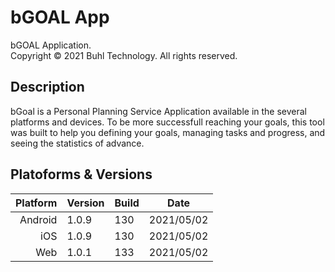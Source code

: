 # bGOAL App 
bGOAL Application.  
Copyright © 2021 Buhl Technology. All rights reserved.

## Description
bGoal is a Personal Planning Service Application available in the several platforms and devices.
To be more successfull reaching your goals, this tool was built to help you defining your goals, managing tasks and progress, and seeing the statistics of advance.

## Platoforms & Versions
| Platform | Version  |  Build   |    Date    |
|---------:|----------|----------|------------|
| Android  | 1.0.9    |    130   | 2021/05/02 |
| iOS      | 1.0.9    |    130   | 2021/05/02 |
| Web      | 1.0.1    |    133   | 2021/05/02 |
 
